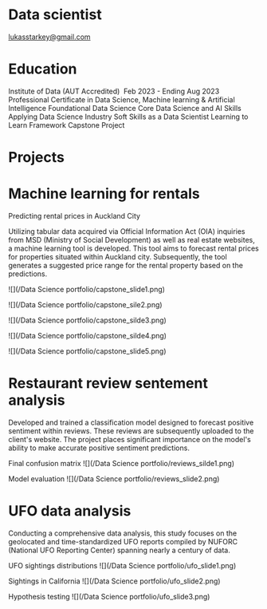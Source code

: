 # Data scientist
lukasstarkey@gmail.com

# Education
Institute of Data (AUT Accredited)  Feb 2023 - Ending Aug 2023
Professional Certificate in Data Science, Machine learning & Artificial Intelligence
	Foundational Data Science
	Core Data Science and AI Skills
	Applying Data Science Industry
	Soft Skills as a Data Scientist
	Learning to Learn Framework
	Capstone Project


# Projects

# Machine learning for rentals
Predicting rental prices in Auckland City

Utilizing tabular data acquired via Official Information Act (OIA) inquiries from MSD (Ministry of Social Development) as well as real estate websites, a machine learning tool is developed. This tool aims to forecast rental prices for properties situated within Auckland city. Subsequently, the tool generates a suggested price range for the rental property based on the predictions.

![](/Data Science portfolio/capstone_slide1.png)

![](/Data Science portfolio/capstone_sile2.png)

![](/Data Science portfolio/capstone_silde3.png)

![](/Data Science portfolio/capstone_silde4.png)

![](/Data Science portfolio/capstone_slide5.png)

# Restaurant review sentement analysis

Developed and trained a classification model designed to forecast positive sentiment within reviews. These reviews are subsequently uploaded to the client's website. The project places significant importance on the model's ability to make accurate positive sentiment predictions.

Final confusion matrix
![](/Data Science portfolio/reviews_silde1.png)

Model evaluation
![](/Data Science portfolio/reviews_slide2.png)

# UFO data analysis

Conducting a comprehensive data analysis, this study focuses on the geolocated and time-standardized UFO reports compiled by NUFORC (National UFO Reporting Center) spanning nearly a century of data.

UFO sightings distributions
![](/Data Science portfolio/ufo_slide1.png)

Sightings in California
![](/Data Science portfolio/ufo_slide2.png)

Hypothesis testing
![](/Data Science portfolio/ufo_slide3.png)
